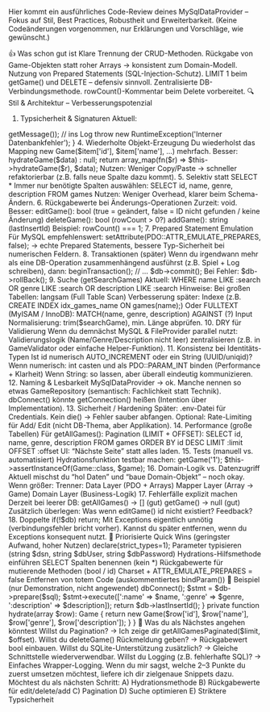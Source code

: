Hier kommt ein ausführliches Code-Review deines MySqlDataProvider – Fokus auf Stil, Best Practices, Robustheit und Erweiterbarkeit. (Keine Codeänderungen vorgenommen, nur Erklärungen und Vorschläge, wie gewünscht.)

👍 Was schon gut ist
Klare Trennung der CRUD-Methoden.
Rückgabe von Game-Objekten statt roher Arrays → konsistent zum Domain-Modell.
Nutzung von Prepared Statements (SQL-Injection-Schutz).
LIMIT 1 beim getGame() und DELETE – defensiv sinnvoll.
Zentralisierte DB-Verbindungsmethode.
rowCount()-Kommentar beim Delete vorbereitet.
🔍 Stil & Architektur – Verbesserungspotenzial
1. Typsicherheit & Signaturen
Aktuell:
<?php
public function __construct($source, $dbUser, $dbPassword)
public function editGame($id, $name, $genre, $description): void
Vorschlag:

Parameter typisieren (string, ggf. int|string $id).
Rückgabewerte wo sinnvoll auf bool ändern (z.B. deleteGame, editGame, addGame könnte ID liefern).
Ganz oben (erste Zeile der Datei): declare(strict_types=1);
Warum? Frühzeitiges Erkennen von Fehlgebrauch → weniger “geheime” Fehler.

2. DSN & Credentials
Momentan wird der komplette DSN als $source durchgereicht.

Besser:

Entweder DSN bewusst benennen: $dsn
Oder Architektur trennen:
Host, DB-Name, Charset, User, Passwort in Config
DSN in dbConnect() zusammensetzen
Charset explizit: mysql:host=localhost;dbname=spiele;charset=utf8mb4
Warum? Vermeidet Encoding-Probleme (Umlaut/Emoji), schützt vor Default-Latin1.

3. Fehlerbehandlung
die("Datenbankverbindungsfehler: ..."); ist für Produktion unsauber (verrät DB-Details).

Alternativen:

Entweder throw new RuntimeException("DB connection failed"); und zentral catchen.
Oder Logging + neutrale Nutzer-Meldung.
Beispiel (ohne Umsetzung):
<?php
catch (PDOException $e) {
    error_log($e->getMessage()); // ins Log
    throw new RuntimeException('Interner Datenbankfehler');
}

4. Wiederholte Objekt-Erzeugung
Du wiederholst das Mapping new Game($item['id'], $item['name'], ...) mehrfach.

Besser:
<?php
private function hydrateGame(array $row): Game {
    return new Game($row['id'], $row['name'], $row['genre'], $row['description']);
}

Dann:
<?php
return $data ? $this->hydrateGame($data) : null;
return array_map(fn($r) => $this->hydrateGame($r), $data);

Nutzen: Weniger Copy/Paste → schneller refaktorierbar (z.B. falls neue Spalte dazu kommt).

5. Selektiv statt SELECT *
Immer nur benötigte Spalten auswählen:
SELECT id, name, genre, description FROM games

Nutzen: Weniger Overhead, klarer beim Schema-Ändern.

6. Rückgabewerte bei Änderungs-Operationen
Zurzeit: void.

Besser:

editGame(): bool (true = geändert, false = ID nicht gefunden / keine Änderung)
deleteGame(): bool (rowCount > 0?)
addGame(): string (lastInsertId)
Beispiel:
<?php
return $statement->rowCount() === 1;

7. Prepared Statement Emulation
Für MySQL empfehlenswert:
<?php
$pdo->setAttribute(PDO::ATTR_EMULATE_PREPARES, false);

→ echte Prepared Statements, bessere Typ-Sicherheit bei numerischen Feldern.

8. Transaktionen (später)
Wenn du irgendwann mehr als eine DB-Operation zusammenhängend ausführst (z.B. Spiel + Log schreiben), dann:
<?php
$db->beginTransaction();
// ...
$db->commit();

Bei Fehler: $db->rollBack();

9. Suche (getSearchGames)
Aktuell:
WHERE name LIKE :search OR genre LIKE :search OR description LIKE :search

Hinweise:

Bei großen Tabellen: langsam (Full Table Scan)
Verbesserung später:
Indexe (z.B. CREATE INDEX idx_games_name ON games(name);)
Oder FULLTEXT (MyISAM / InnoDB): MATCH(name, genre, description) AGAINST (?)
Input Normalisierung: trim($searchGame), min. Länge abprüfen.
10. DRY für Validierung
Wenn du demnächst MySQL & FileProvider parallel nutzt:

Validierungslogik (Name/Genre/Description nicht leer) zentralisieren (z.B. in GameValidator oder einfache Helper-Funktion).
11. Konsistenz bei Identitäts-Typen
Ist id numerisch AUTO_INCREMENT oder ein String (UUID/uniqid)?
Wenn numerisch: int casten und als PDO::PARAM_INT binden (Performance + Klarheit)
Wenn String: so lassen, aber überall eindeutig kommunizieren.
12. Naming & Lesbarkeit
MySqlDataProvider → ok. Manche nennen so etwas GameRepository (semantisch: Fachlichkeit statt Technik).
dbConnect() könnte getConnection() heißen (Intention über Implementation).
13. Sicherheit / Hardening
Später: .env-Datei für Credentials.
Kein die() → Fehler sauber abfangen.
Optional: Rate-Limiting für Add/ Edit (nicht DB-Thema, aber Applikation).
14. Performance (große Tabellen)
Für getAllGames():

Pagination (LIMIT + OFFSET):
SELECT id, name, genre, description FROM games ORDER BY id DESC LIMIT :limit OFFSET :offset
UI: “Nächste Seite” statt alles laden.
15. Tests (manuell vs. automatisiert)
Hydrationsfunktion testbar machen:
<?php
$game = $provider->getGame('1');
$this->assertInstanceOf(Game::class, $game);

16. Domain-Logik vs. Datenzugriff
Aktuell mischst du “hol Daten” und “baue Domain-Objekt” – noch okay.
Wenn größer: Trenner:

Data Layer (PDO + Arrays)
Mapper Layer (Array → Game)
Domain Layer (Business-Logik)
17. Fehlerfälle explizit machen
Derzeit bei leerer DB:

getAllGames() → [] (gut)
getGame() → null (gut) Zusätzlich überlegen:
Was wenn editGame() id nicht existiert? Feedback?
18. Doppelte if(!$db) return;
Mit Exceptions eigentlich unnötig (verbindungsfehler bricht vorher). Kannst du später entfernen, wenn du Exceptions konsequent nutzt.

🧩 Priorisierte Quick Wins (geringster Aufwand, hoher Nutzen)
declare(strict_types=1);
Parameter typisieren (string $dsn, string $dbUser, string $dbPassword)
Hydrations-Hilfsmethode einführen
SELECT Spalten benennen (kein *)
Rückgabewerte für mutierende Methoden (bool / id)
Charset + ATTR_EMULATE_PREPARES = false
Entfernen von totem Code (auskommentiertes bindParam())
🧪 Beispiel (nur Demonstration, nicht angewendet)

<?php
declare(strict_types=1);

final class MySqlDataProvider extends DataProvider
{
    public function __construct(
        private string $dsn,
        private string $user,
        private string $password
    ) {}

    public function addGame(string $name, string $genre, string $description): string {
        $sql = 'INSERT INTO games (name, genre, description) VALUES (:name, :genre, :description)';
        $db = $this->dbConnect();
        $stmt = $db->prepare($sql);
        $stmt->execute([':name' => $name, ':genre' => $genre, ':description' => $description]);
        return $db->lastInsertId();
    }

    private function hydrate(array $row): Game {
        return new Game($row['id'], $row['name'], $row['genre'], $row['description']);
    }
}

🧭 Was du als Nächstes angehen könntest
Willst du Pagination? → Ich zeige dir getAllGamesPaginated($limit, $offset).
Willst du deleteGame() Rückmeldung geben? → Rückgabewert bool einbauen.
Willst du SQLite-Unterstützung zusätzlich? → Gleiche Schnittstelle wiederverwendbar.
Willst du Logging (z.B. fehlerhafte SQL)? → Einfaches Wrapper-Logging.
Wenn du mir sagst, welche 2–3 Punkte du zuerst umsetzen möchtest, liefere ich dir zielgenaue Snippets dazu.

Möchtest du als nächsten Schritt: A) Hydrationsmethode
B) Rückgabewerte für edit/delete/add
C) Pagination
D) Suche optimieren
E) Striktere Typsicherheit